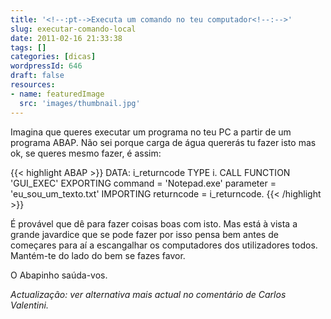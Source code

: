 ```yaml
---
title: '<!--:pt-->Executa um comando no teu computador<!--:-->'
slug: executar-comando-local
date: 2011-02-16 21:33:38
tags: []
categories: [dicas]
wordpressId: 646
draft: false
resources:
- name: featuredImage
  src: 'images/thumbnail.jpg'
---
```

Imagina que queres executar um programa no teu PC a partir de um programa ABAP. Não sei porque carga de água quererás tu fazer isto mas ok, se queres mesmo fazer, é assim:


{{< highlight ABAP >}}
DATA: i_returncode TYPE i.
CALL FUNCTION 'GUI_EXEC'
  EXPORTING
    command    = 'Notepad.exe'
    parameter  = 'eu_sou_um_texto.txt'
  IMPORTING
    returncode = i_returncode.
{{< /highlight >}}

É provável que dê para fazer coisas boas com isto. Mas está à vista a grande javardice que se pode fazer por isso pensa bem antes de começares para aí a escangalhar os computadores dos utilizadores todos. Mantém-te do lado do bem se fazes favor.

O Abapinho saúda-vos.

_Actualização: ver alternativa mais actual no comentário de Carlos Valentini._
